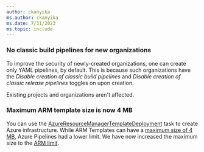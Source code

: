```yaml
---
author: ckanyika
ms.author: ckanyika
ms.date: 7/31/2023
ms.topic: include
---
```


### No classic build pipelines for new organizations

To improve the security of newly-created organizations, one can create only YAML pipelines, by default. This is because such organizations have the _Disable creation of classic build pipelines_ and _Disable creation of classic release pipelines_ toggles on upon creation. 

Existing projects and organizations aren't affected.

### Maximum ARM template size is now 4 MB

You can use the [AzureResourceManagerTemplateDeployment](/azure/devops/pipelines/tasks/reference/azure-resource-manager-template-deployment-v3?view=azure-pipelines) task to create Azure infrastructure. While ARM Templates can have a [maximum size of 4 MB](/azure/azure-resource-manager/templates/best-practices#template-limits), Azure Pipelines had a lower limit. We have now increased the maximum size to the [ARM limit](azure/devops/pipelines/tasks/reference/azure-resource-manager-template-deployment-v3?view=azure-pipelines).